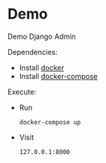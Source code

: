 # Demo

Demo Django Admin

Dependencies:

* Install [docker](https://docs.docker.com/engine/installation/linux/ubuntulinux/)
* Install [docker-compose](https://docs.docker.com/compose/install/)

Execute:

* Run

      docker-compose up

* Visit

      127.0.0.1:8000
